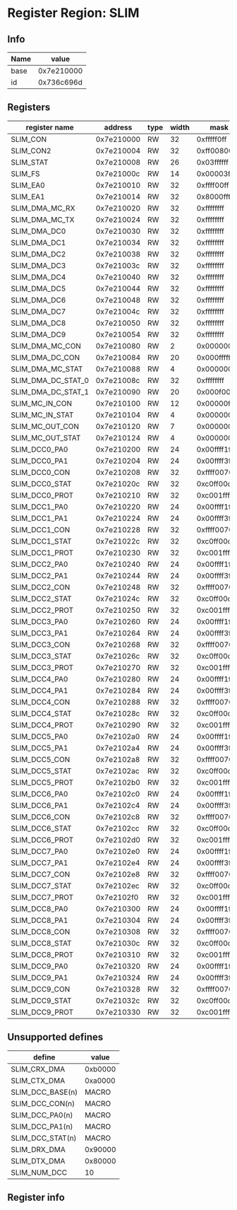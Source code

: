 # Register Region: SLIM


## Info

| Name | value |
| --- | --- |
| base | 0x7e210000 |
| id | 0x736c696d |

## Registers

| register name | address | type | width | mask | reset |
| --- | --- | --- | --- | --- | --- |
| SLIM_CON | 0x7e210000 | RW | 32 | 0xfffff0ff | 0x000000c1 |
| SLIM_CON2 | 0x7e210004 | RW | 32 | 0xff008001 | 0000000000 |
| SLIM_STAT | 0x7e210008 | RW | 26 | 0x03ffffff | 0000000000 |
| SLIM_FS | 0x7e21000c | RW | 14 | 0x00003fff | 0000000000 |
| SLIM_EA0 | 0x7e210010 | RW | 32 | 0xffff00ff | 0000000000 |
| SLIM_EA1 | 0x7e210014 | RW | 32 | 0x8000ffff | 0000000000 |
| SLIM_DMA_MC_RX | 0x7e210020 | RW | 32 | 0xffffffff | 0000000000 |
| SLIM_DMA_MC_TX | 0x7e210024 | RW | 32 | 0xffffffff | 0000000000 |
| SLIM_DMA_DC0 | 0x7e210030 | RW | 32 | 0xffffffff | 0000000000 |
| SLIM_DMA_DC1 | 0x7e210034 | RW | 32 | 0xffffffff | 0000000000 |
| SLIM_DMA_DC2 | 0x7e210038 | RW | 32 | 0xffffffff | 0000000000 |
| SLIM_DMA_DC3 | 0x7e21003c | RW | 32 | 0xffffffff | 0000000000 |
| SLIM_DMA_DC4 | 0x7e210040 | RW | 32 | 0xffffffff | 0000000000 |
| SLIM_DMA_DC5 | 0x7e210044 | RW | 32 | 0xffffffff | 0000000000 |
| SLIM_DMA_DC6 | 0x7e210048 | RW | 32 | 0xffffffff | 0000000000 |
| SLIM_DMA_DC7 | 0x7e21004c | RW | 32 | 0xffffffff | 0000000000 |
| SLIM_DMA_DC8 | 0x7e210050 | RW | 32 | 0xffffffff | 0000000000 |
| SLIM_DMA_DC9 | 0x7e210054 | RW | 32 | 0xffffffff | 0000000000 |
| SLIM_DMA_MC_CON | 0x7e210080 | RW | 2 | 0x00000003 | 0000000000 |
| SLIM_DMA_DC_CON | 0x7e210084 | RW | 20 | 0x000fffff | 0000000000 |
| SLIM_DMA_MC_STAT | 0x7e210088 | RW | 4 | 0x0000000f | 0000000000 |
| SLIM_DMA_DC_STAT_0 | 0x7e21008c | RW | 32 | 0xffffffff | 0000000000 |
| SLIM_DMA_DC_STAT_1 | 0x7e210090 | RW | 20 | 0x000f000f | 0000000000 |
| SLIM_MC_IN_CON | 0x7e210100 | RW | 12 | 0x00000f1d | 0000000000 |
| SLIM_MC_IN_STAT | 0x7e210104 | RW | 4 | 0x0000000f | 0000000000 |
| SLIM_MC_OUT_CON | 0x7e210120 | RW | 7 | 0x00000048 | 0000000000 |
| SLIM_MC_OUT_STAT | 0x7e210124 | RW | 4 | 0x00000008 | 0000000000 |
| SLIM_DCC0_PA0 | 0x7e210200 | RW | 24 | 0x00ffff1f | 0000000000 |
| SLIM_DCC0_PA1 | 0x7e210204 | RW | 24 | 0x00ffff3f | 0000000000 |
| SLIM_DCC0_CON | 0x7e210208 | RW | 32 | 0xffff0070 | 0000000000 |
| SLIM_DCC0_STAT | 0x7e21020c | RW | 32 | 0xc0ff00c7 | 0000000000 |
| SLIM_DCC0_PROT | 0x7e210210 | RW | 32 | 0xc001ffff | 0x000093a0 |
| SLIM_DCC1_PA0 | 0x7e210220 | RW | 24 | 0x00ffff1f | 0000000000 |
| SLIM_DCC1_PA1 | 0x7e210224 | RW | 24 | 0x00ffff3f | 0000000000 |
| SLIM_DCC1_CON | 0x7e210228 | RW | 32 | 0xffff0070 | 0000000000 |
| SLIM_DCC1_STAT | 0x7e21022c | RW | 32 | 0xc0ff00c7 | 0000000000 |
| SLIM_DCC1_PROT | 0x7e210230 | RW | 32 | 0xc001ffff | 0x000093a0 |
| SLIM_DCC2_PA0 | 0x7e210240 | RW | 24 | 0x00ffff1f | 0000000000 |
| SLIM_DCC2_PA1 | 0x7e210244 | RW | 24 | 0x00ffff3f | 0000000000 |
| SLIM_DCC2_CON | 0x7e210248 | RW | 32 | 0xffff0070 | 0000000000 |
| SLIM_DCC2_STAT | 0x7e21024c | RW | 32 | 0xc0ff00c7 | 0000000000 |
| SLIM_DCC2_PROT | 0x7e210250 | RW | 32 | 0xc001ffff | 0x000093a0 |
| SLIM_DCC3_PA0 | 0x7e210260 | RW | 24 | 0x00ffff1f | 0000000000 |
| SLIM_DCC3_PA1 | 0x7e210264 | RW | 24 | 0x00ffff3f | 0000000000 |
| SLIM_DCC3_CON | 0x7e210268 | RW | 32 | 0xffff0070 | 0000000000 |
| SLIM_DCC3_STAT | 0x7e21026c | RW | 32 | 0xc0ff00c7 | 0000000000 |
| SLIM_DCC3_PROT | 0x7e210270 | RW | 32 | 0xc001ffff | 0x000093a0 |
| SLIM_DCC4_PA0 | 0x7e210280 | RW | 24 | 0x00ffff1f | 0000000000 |
| SLIM_DCC4_PA1 | 0x7e210284 | RW | 24 | 0x00ffff3f | 0000000000 |
| SLIM_DCC4_CON | 0x7e210288 | RW | 32 | 0xffff0070 | 0000000000 |
| SLIM_DCC4_STAT | 0x7e21028c | RW | 32 | 0xc0ff00c7 | 0000000000 |
| SLIM_DCC4_PROT | 0x7e210290 | RW | 32 | 0xc001ffff | 0x000093a0 |
| SLIM_DCC5_PA0 | 0x7e2102a0 | RW | 24 | 0x00ffff1f | 0000000000 |
| SLIM_DCC5_PA1 | 0x7e2102a4 | RW | 24 | 0x00ffff3f | 0000000000 |
| SLIM_DCC5_CON | 0x7e2102a8 | RW | 32 | 0xffff0070 | 0000000000 |
| SLIM_DCC5_STAT | 0x7e2102ac | RW | 32 | 0xc0ff00c7 | 0000000000 |
| SLIM_DCC5_PROT | 0x7e2102b0 | RW | 32 | 0xc001ffff | 0x000093a0 |
| SLIM_DCC6_PA0 | 0x7e2102c0 | RW | 24 | 0x00ffff1f | 0000000000 |
| SLIM_DCC6_PA1 | 0x7e2102c4 | RW | 24 | 0x00ffff3f | 0000000000 |
| SLIM_DCC6_CON | 0x7e2102c8 | RW | 32 | 0xffff0070 | 0000000000 |
| SLIM_DCC6_STAT | 0x7e2102cc | RW | 32 | 0xc0ff00c7 | 0000000000 |
| SLIM_DCC6_PROT | 0x7e2102d0 | RW | 32 | 0xc001ffff | 0x000093a0 |
| SLIM_DCC7_PA0 | 0x7e2102e0 | RW | 24 | 0x00ffff1f | 0000000000 |
| SLIM_DCC7_PA1 | 0x7e2102e4 | RW | 24 | 0x00ffff3f | 0000000000 |
| SLIM_DCC7_CON | 0x7e2102e8 | RW | 32 | 0xffff0070 | 0000000000 |
| SLIM_DCC7_STAT | 0x7e2102ec | RW | 32 | 0xc0ff00c7 | 0000000000 |
| SLIM_DCC7_PROT | 0x7e2102f0 | RW | 32 | 0xc001ffff | 0x000093a0 |
| SLIM_DCC8_PA0 | 0x7e210300 | RW | 24 | 0x00ffff1f | 0000000000 |
| SLIM_DCC8_PA1 | 0x7e210304 | RW | 24 | 0x00ffff3f | 0000000000 |
| SLIM_DCC8_CON | 0x7e210308 | RW | 32 | 0xffff0070 | 0000000000 |
| SLIM_DCC8_STAT | 0x7e21030c | RW | 32 | 0xc0ff00c7 | 0000000000 |
| SLIM_DCC8_PROT | 0x7e210310 | RW | 32 | 0xc001ffff | 0x000093a0 |
| SLIM_DCC9_PA0 | 0x7e210320 | RW | 24 | 0x00ffff1f | 0000000000 |
| SLIM_DCC9_PA1 | 0x7e210324 | RW | 24 | 0x00ffff3f | 0000000000 |
| SLIM_DCC9_CON | 0x7e210328 | RW | 32 | 0xffff0070 | 0000000000 |
| SLIM_DCC9_STAT | 0x7e21032c | RW | 32 | 0xc0ff00c7 | 0000000000 |
| SLIM_DCC9_PROT | 0x7e210330 | RW | 32 | 0xc001ffff | 0x000093a0 |

## Unsupported defines

| define | value |
| --- | --- |
| SLIM_CRX_DMA | 0xb0000 |
| SLIM_CTX_DMA | 0xa0000 |
| SLIM_DCC_BASE(n) | MACRO |
| SLIM_DCC_CON(n) | MACRO |
| SLIM_DCC_PA0(n) | MACRO |
| SLIM_DCC_PA1(n) | MACRO |
| SLIM_DCC_STAT(n) | MACRO |
| SLIM_DRX_DMA | 0x90000 |
| SLIM_DTX_DMA | 0x80000 |
| SLIM_NUM_DCC | 10 |

## Register info

